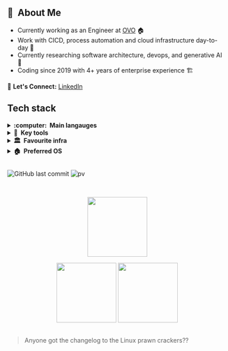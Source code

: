 
## :space_invader: &nbsp;About Me

- Currently working as an Engineer at [OVO](https://www.ovoenergy.com/) 🏠
- Work with CICD, process automation and cloud infrastructure day-to-day 🧰
- Currently researching software architecture, devops, and generative AI 🔭
- Coding since 2019 with 4+ years of enterprise experience 🏗️

💬 **Let's Connect:** [LinkedIn](https://www.linkedin.com/in/michael-savedra-3a459714)

## Tech stack
<details>
  <summary><b>:computer: &nbsp;Main langauges</b></summary>
  <br/>
  
[![Go](https://img.shields.io/badge/--00ADD8?logo=go&logoColor=ffffff)](https://golang.org/)&nbsp;
[![Python](https://img.shields.io/badge/--3776AB?logo=Python&logoColor=ffffff)](https://golang.org/)
[![Shell](https://img.shields.io/badge/--4EAA25?logo=gnubash&logoColor=ffffff)](https://golang.org/) 

</details>

<details>
  <summary><b>🧰 &nbsp;Key tools</b></summary>
  <br/>
  
[![Docker](https://img.shields.io/badge/--2496ED?logo=docker&logoColor=ffffff)](https://golang.org/)&nbsp;
[![Terraform](https://img.shields.io/badge/--844FBA?logo=terraform&logoColor=ffffff)](https://golang.org/)
[![git](https://img.shields.io/badge/--F05032?logo=git&logoColor=ffffff)](https://golang.org/)

</details>

<details>
  <summary><b>🏛️ &nbsp;Favourite infra</b></summary>
  <br/>

[![AWS](https://img.shields.io/badge/--FF9900?logo=amazon&logoColor=ffffff)](https://golang.org/)&nbsp;
[![GitHub](https://img.shields.io/badge/--181717?logo=github&logoColor=ffffff)](https://golang.org/)
[![Jira](https://img.shields.io/badge/--0052CC?logo=jirasoftware&logoColor=ffffff)](https://golang.org/)

</details>

<details>
  <summary><b>🏠 &nbsp;Preferred OS</b></summary>
  <br/>

[![Linux](https://img.shields.io/badge/--FCC624?logo=linux&logoColor=ffffff)](https://golang.org/)&nbsp;
[![NixOs](https://img.shields.io/badge/--5277C3?logo=NixOS&logoColor=ffffff)](https://golang.org/)
[![Debian](https://img.shields.io/badge/--A81D33?logo=debian&logoColor=ffffff)](https://golang.org/)

</details>

## 

![GitHub last commit](https://img.shields.io/github/last-commit/savedra1/savedra1) ![pv](https://pageview.vercel.app/?github_user=savedra1)

  <br/>
    <p align="center">
        <img height="137px" src="https://github-readme-streak-stats.herokuapp.com/?user=savedra1&hide_border=true&theme=nord" />
    </p>
    <p align="center">
        <img height="137px" src="https://github-readme-stats.vercel.app/api?username=savedra1&hide_title=true&hide_border=true&show_icons=true&include_all_commits=true&count_private=true&line_height=21&theme=nord" /> <img height="137px" src="https://github-readme-stats.vercel.app/api/top-langs/?username=savedra1&hide=html&hide_title=true&hide_border=true&layout=compact&langs_count=8&theme=nord" />
    </p>


##
> Anyone got the changelog to the Linux prawn crackers??
